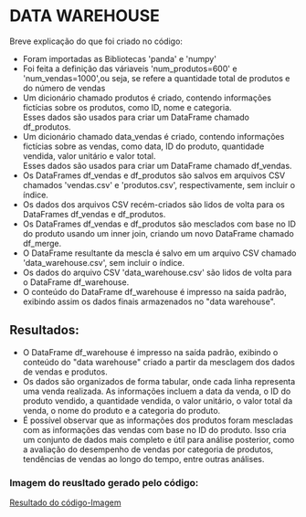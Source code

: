 <h1>DATA WAREHOUSE</h1>
<p>Breve explicação do que foi criado no código:</p>
<ul>
  <li>Foram importadas as Bibliotecas 'panda' e 'numpy'</li>
  <li>Foi feita a definição das váriaveis 'num_produtos=600' e 'num_vendas=1000',ou seja, se refere a quantidade total de produtos e do número de vendas </li>
  <li>Um dicionário chamado produtos é criado, contendo informações fictícias sobre os produtos, como ID, nome e categoria.<br>
   Esses dados são usados para criar um DataFrame chamado df_produtos.</li>
  <li>Um dicionário chamado data_vendas é criado, contendo informações fictícias sobre as vendas, como data, ID do produto, quantidade vendida, valor unitário e valor total.<br>
Esses dados são usados para criar um DataFrame chamado df_vendas.</li>
  <li>Os DataFrames df_vendas e df_produtos são salvos em arquivos CSV chamados 'vendas.csv' e 'produtos.csv', respectivamente, sem incluir o índice.</li>
  <li>Os dados dos arquivos CSV recém-criados são lidos de volta para os DataFrames df_vendas e df_produtos.</li>
  <li>Os DataFrames df_vendas e df_produtos são mesclados com base no ID do produto usando um inner join, criando um novo DataFrame chamado df_merge.</li>
  <li>O DataFrame resultante da mescla é salvo em um arquivo CSV chamado 'data_warehouse.csv', sem incluir o índice.</li>
  <li>Os dados do arquivo CSV 'data_warehouse.csv' são lidos de volta para o DataFrame df_warehouse.</li>
  <li>O conteúdo do DataFrame df_warehouse é impresso na saída padrão, exibindo assim os dados finais armazenados no "data warehouse".</li>
</ul>
<h2>Resultados:</h2>
<ul>
  <li>O DataFrame df_warehouse é impresso na saída padrão, exibindo o conteúdo do "data warehouse" criado a partir da mesclagem dos dados de vendas e produtos.</li>
  <li>Os dados são organizados de forma tabular, onde cada linha representa uma venda realizada. As informações incluem a data da venda, o ID do produto vendido, a quantidade vendida, o valor unitário, o valor total da venda, o nome do produto e a categoria do produto.</li>
  <li>É possível observar que as informações dos produtos foram mescladas com as informações das vendas com base no ID do produto. Isso cria um conjunto de dados mais completo e útil para análise posterior, como a avaliação do desempenho de vendas por categoria de produtos, tendências de vendas ao longo do tempo, entre outras análises.</li>
</ul>
<h3>Imagem do reusltado gerado pelo código:</h3>
<a href="https://github.com/HillaryFerreira/Data-warehouse-Lake/assets/129438048/836ea5ca-2d20-4ce4-bc6b-321c129d58db">Resultado do código-Imagem</a>

